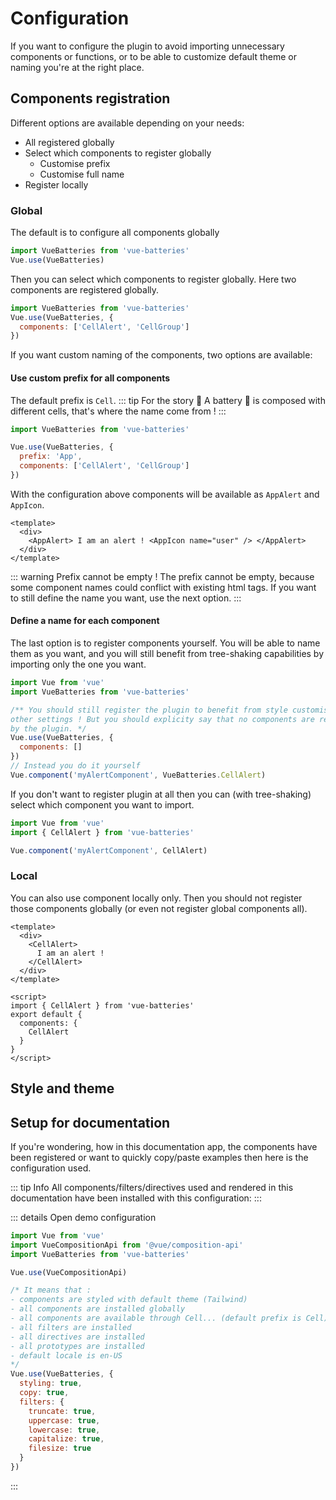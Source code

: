 # Configuration

If you want to configure the plugin to avoid importing unnecessary components
or functions, or to be able to customize default theme or naming you're at the
right place.

## Components registration

Different options are available depending on your needs:

- All registered globally
- Select which components to register globally
  - Customise prefix
  - Customise full name
- Register locally

### Global

The default is to configure all components globally

```js
import VueBatteries from 'vue-batteries'
Vue.use(VueBatteries)
```

Then you can select which components to register globally. Here two components
are registered globally.

```js
import VueBatteries from 'vue-batteries'
Vue.use(VueBatteries, {
  components: ['CellAlert', 'CellGroup']
})
```

If you want custom naming of the components, two options are available:

#### Use custom prefix for all components

The default prefix is `Cell`.
::: tip For the story 🙂
A battery 🔋 is composed with different cells, that's where the name come from !
:::

```js
import VueBatteries from 'vue-batteries'

Vue.use(VueBatteries, {
  prefix: 'App',
  components: ['CellAlert', 'CellGroup']
})
```

With the configuration above components will be available as `AppAlert` and `AppIcon`.

```vue
<template>
  <div>
    <AppAlert> I am an alert ! <AppIcon name="user" /> </AppAlert>
  </div>
</template>
```

::: warning Prefix cannot be empty !
The prefix cannot be empty, because some component names could conflict with existing
html tags. If you want to still define the name you want, use the next option.
:::

#### Define a name for each component

The last option is to register components yourself. You will be able to name them as you want, and
you will still benefit from tree-shaking capabilities by importing only the one you want.

```js
import Vue from 'vue'
import VueBatteries from 'vue-batteries'

/** You should still register the plugin to benefit from style customisation or
other settings ! But you should explicity say that no components are registered
by the plugin. */
Vue.use(VueBatteries, {
  components: []
})
// Instead you do it yourself
Vue.component('myAlertComponent', VueBatteries.CellAlert)
```

If you don't want to register plugin at all then you can (with tree-shaking) select which component you want to import.

```js
import Vue from 'vue'
import { CellAlert } from 'vue-batteries'

Vue.component('myAlertComponent', CellAlert)
```

### Local

You can also use component locally only. Then you should not register those components globally (or even not register global components all).

```vue
<template>
  <div>
    <CellAlert>
      I am an alert !
    </CellAlert>
  </div>
</template>

<script>
import { CellAlert } from 'vue-batteries'
export default {
  components: {
    CellAlert
  }
}
</script>
```

## Style and theme

## Setup for documentation

If you're wondering, how in this documentation app, the components have been registered
or want to quickly copy/paste examples then here is the configuration used.

::: tip Info
All components/filters/directives used and rendered in this documentation have been installed with this configuration:
:::

::: details Open demo configuration

```js
import Vue from 'vue'
import VueCompositionApi from '@vue/composition-api'
import VueBatteries from 'vue-batteries'

Vue.use(VueCompositionApi)

/* It means that :
- components are styled with default theme (Tailwind)
- all components are installed globally
- all components are available through Cell... (default prefix is Cell)
- all filters are installed
- all directives are installed
- all prototypes are installed
- default locale is en-US
*/
Vue.use(VueBatteries, {
  styling: true,
  copy: true,
  filters: {
    truncate: true,
    uppercase: true,
    lowercase: true,
    capitalize: true,
    filesize: true
  }
})
```

:::
